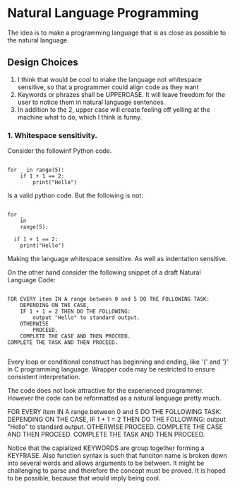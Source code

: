 # Natural Language Programming

The idea is to make a programming language that is as close as possible to the natural language.

## Design Choices

1) I think that would be cool to make the language not whitespace sensitive, so that a programmer could align code as they want
2) Keywords or phrazes shall be UPPERCASE. It will leave freedom for the user to notice them in natural language sentences.
3) In addition to the 2, upper case will create feeling off yelling at the machine what to do, which I think is funny.

### 1. Whitespace sensitivity.

Consider the followinf Python code.

```

for _ in range(5):
    if 1 + 1 == 2:
        print("Hello")

```

Is a valid python code. But the following is not:

```

for _
    in
    range(5):

  if 1 + 1 == 2: 
    print("Hello")

```

Making the language whitespace sensitive. As well as indentation sensitive.


On the other hand consider the following snippet of a draft Natural Language Code:

```

FOR EVERY item IN A range between 0 and 5 DO THE FOLLOWING TASK:
    DEPENDING ON THE CASE,
    IF 1 + 1 = 2 THEN DO THE FOLLOWING:
        output "Hello" to standard output.
    OTHERWISE
        PROCEED.
    COMPLETE THE CASE AND THEN PROCEED.
COMPLETE THE TASK AND THEN PROCEED.
    

```
Every loop or conditional construct has beginning and ending, like '{' and '}' in C programming language.
Wrapper code may be restricted to ensure consistent interpretation.


The code does not look attractive for the experienced programmer.
However the code can be reformatted as a natural language pretty much.


FOR EVERY item IN A range between 0 and 5 DO THE FOLLOWING TASK:
DEPENDING ON THE CASE,
IF 1 + 1 = 2 THEN DO THE FOLLOWING:
output "Hello" to standard output.
OTHERWISE
PROCEED.
COMPLETE THE CASE AND THEN PROCEED.
COMPLETE THE TASK AND THEN PROCEED.


Notice that the capialized KEYWORDS are group together forming a KEYFRASE.
Also function syntax is such that funciton name is broken down into several words and allows arguments to be between.
It might be challenging to parse and therefore the concept must be proved.
It is hoped to be possible, because that would imply being cool.


